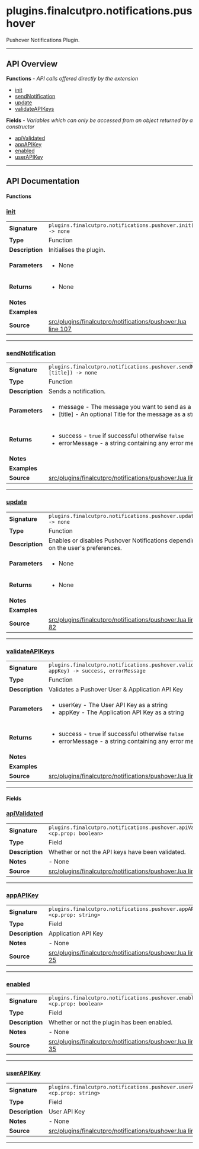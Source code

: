 # plugins.finalcutpro.notifications.pushover

Pushover Notifications Plugin.

---

## API Overview
**Functions** - _API calls offered directly by the extension_
 * [init](#init)
 * [sendNotification](#sendnotification)
 * [update](#update)
 * [validateAPIKeys](#validateapikeys)

**Fields** - _Variables which can only be accessed from an object returned by a constructor_
 * [apiValidated](#apivalidated)
 * [appAPIKey](#appapikey)
 * [enabled](#enabled)
 * [userAPIKey](#userapikey)


---

## API Documentation

#### Functions


### [init](#init)

|                                             |                                                                                     |
| --------------------------------------------|-------------------------------------------------------------------------------------|
| **Signature**                               | `plugins.finalcutpro.notifications.pushover.init() -> none`                                                                    |
| **Type**                                    | Function                                                                     |
| **Description**                             | Initialises the plugin.                                                                     |
| **Parameters**                              | <ul><li>None</li></ul> |
| **Returns**                                 | <ul><li>None</li></ul>          |
| **Notes**                                   | <ul></ul> |
| **Examples**                                | <ul></ul> |
| **Source**                                  | [src/plugins/finalcutpro/notifications/pushover.lua line 107](https://github.com/CommandPost/CommandPost/blob/develop/src/plugins/finalcutpro/notifications/pushover.lua#L107) |

---


### [sendNotification](#sendnotification)

|                                             |                                                                                     |
| --------------------------------------------|-------------------------------------------------------------------------------------|
| **Signature**                               | `plugins.finalcutpro.notifications.pushover.sendNotification(message, [title]) -> none`                                                                    |
| **Type**                                    | Function                                                                     |
| **Description**                             | Sends a notification.                                                                     |
| **Parameters**                              | <ul><li>message - The message you want to send as a string.</li><li>[title] - An optional Title for the message as a string.</li></ul> |
| **Returns**                                 | <ul><li>success - `true` if successful otherwise `false`</li><li>errorMessage - a string containing any error messages</li></ul>          |
| **Notes**                                   | <ul></ul> |
| **Examples**                                | <ul></ul> |
| **Source**                                  | [src/plugins/finalcutpro/notifications/pushover.lua line 121](https://github.com/CommandPost/CommandPost/blob/develop/src/plugins/finalcutpro/notifications/pushover.lua#L121) |

---


### [update](#update)

|                                             |                                                                                     |
| --------------------------------------------|-------------------------------------------------------------------------------------|
| **Signature**                               | `plugins.finalcutpro.notifications.pushover.update() -> none`                                                                    |
| **Type**                                    | Function                                                                     |
| **Description**                             | Enables or disables Pushover Notifications depending on the user's preferences.                                                                     |
| **Parameters**                              | <ul><li>None</li></ul> |
| **Returns**                                 | <ul><li>None</li></ul>          |
| **Notes**                                   | <ul></ul> |
| **Examples**                                | <ul></ul> |
| **Source**                                  | [src/plugins/finalcutpro/notifications/pushover.lua line 82](https://github.com/CommandPost/CommandPost/blob/develop/src/plugins/finalcutpro/notifications/pushover.lua#L82) |

---


### [validateAPIKeys](#validateapikeys)

|                                             |                                                                                     |
| --------------------------------------------|-------------------------------------------------------------------------------------|
| **Signature**                               | `plugins.finalcutpro.notifications.pushover.validateAPIKeys(userKey, appKey) -> success, errorMessage`                                                                    |
| **Type**                                    | Function                                                                     |
| **Description**                             | Validates a Pushover User & Application API Key                                                                     |
| **Parameters**                              | <ul><li>userKey - The User API Key as a string</li><li>appKey - The Application API Key as a string</li></ul> |
| **Returns**                                 | <ul><li>success - `true` if successful otherwise `false`</li><li>errorMessage - a string containing any error messages</li></ul>          |
| **Notes**                                   | <ul></ul> |
| **Examples**                                | <ul></ul> |
| **Source**                                  | [src/plugins/finalcutpro/notifications/pushover.lua line 40](https://github.com/CommandPost/CommandPost/blob/develop/src/plugins/finalcutpro/notifications/pushover.lua#L40) |

---

#### Fields


### [apiValidated](#apivalidated)

|                                             |                                                                                     |
| --------------------------------------------|-------------------------------------------------------------------------------------|
| **Signature**                               | `plugins.finalcutpro.notifications.pushover.apiValidated <cp.prop: boolean>`                                                                    |
| **Type**                                    | Field                                                                     |
| **Description**                             | Whether or not the API keys have been validated.                                                                     |
| **Notes**                                   | - None |
| **Source**                                  | [src/plugins/finalcutpro/notifications/pushover.lua line 30](https://github.com/CommandPost/CommandPost/blob/develop/src/plugins/finalcutpro/notifications/pushover.lua#L30) |

---


### [appAPIKey](#appapikey)

|                                             |                                                                                     |
| --------------------------------------------|-------------------------------------------------------------------------------------|
| **Signature**                               | `plugins.finalcutpro.notifications.pushover.appAPIKey <cp.prop: string>`                                                                    |
| **Type**                                    | Field                                                                     |
| **Description**                             | Application API Key                                                                     |
| **Notes**                                   | - None |
| **Source**                                  | [src/plugins/finalcutpro/notifications/pushover.lua line 25](https://github.com/CommandPost/CommandPost/blob/develop/src/plugins/finalcutpro/notifications/pushover.lua#L25) |

---


### [enabled](#enabled)

|                                             |                                                                                     |
| --------------------------------------------|-------------------------------------------------------------------------------------|
| **Signature**                               | `plugins.finalcutpro.notifications.pushover.enabled <cp.prop: boolean>`                                                                    |
| **Type**                                    | Field                                                                     |
| **Description**                             | Whether or not the plugin has been enabled.                                                                     |
| **Notes**                                   | - None |
| **Source**                                  | [src/plugins/finalcutpro/notifications/pushover.lua line 35](https://github.com/CommandPost/CommandPost/blob/develop/src/plugins/finalcutpro/notifications/pushover.lua#L35) |

---


### [userAPIKey](#userapikey)

|                                             |                                                                                     |
| --------------------------------------------|-------------------------------------------------------------------------------------|
| **Signature**                               | `plugins.finalcutpro.notifications.pushover.userAPIKey <cp.prop: string>`                                                                    |
| **Type**                                    | Field                                                                     |
| **Description**                             | User API Key                                                                     |
| **Notes**                                   | - None |
| **Source**                                  | [src/plugins/finalcutpro/notifications/pushover.lua line 20](https://github.com/CommandPost/CommandPost/blob/develop/src/plugins/finalcutpro/notifications/pushover.lua#L20) |

---

